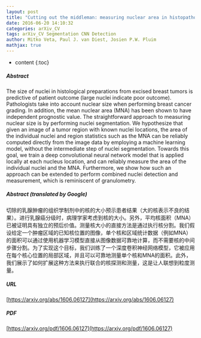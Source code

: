 ```yaml
---
layout: post
title: "Cutting out the middleman: measuring nuclear area in histopathology slides without segmentation"
date: 2016-06-20 14:10:32
categories: arXiv_CV
tags: arXiv_CV Segmentation CNN Detection
author: Mitko Veta, Paul J. van Diest, Josien P.W. Pluim
mathjax: true
---
```


* content
{:toc}

##### Abstract
The size of nuclei in histological preparations from excised breast tumors is predictive of patient outcome (large nuclei indicate poor outcome). Pathologists take into account nuclear size when performing breast cancer grading. In addition, the mean nuclear area (MNA) has been shown to have independent prognostic value. The straightforward approach to measuring nuclear size is by performing nuclei segmentation. We hypothesize that given an image of a tumor region with known nuclei locations, the area of the individual nuclei and region statistics such as the MNA can be reliably computed directly from the image data by employing a machine learning model, without the intermediate step of nuclei segmentation. Towards this goal, we train a deep convolutional neural network model that is applied locally at each nucleus location, and can reliably measure the area of the individual nuclei and the MNA. Furthermore, we show how such an approach can be extended to perform combined nuclei detection and measurement, which is reminiscent of granulometry.

##### Abstract (translated by Google)
切除的乳腺肿瘤的组织学制剂中的核的大小预示患者结果（大的核表示不良的结果）。进行乳腺癌分级时，病理学家考虑到核的大小。另外，平均核面积（MNA）已被证明具有独立的预后价值。测量核大小的直接方法是通过执行核分割。我们假设给定一个肿瘤区域的已知核位置的图像，单个核和区域统计数据（例如MNA）的面积可以通过使用机器学习模型直接从图像数据可靠地计算，而不需要核的中间步骤分割。为了实现这个目标，我们训练了一个深度卷积神经网络模型，它被应用在每个核心位置的局部区域，并且可以可靠地测量单个核和MNA的面积。此外，我们展示了如何扩展这种方法来执行联合的核探测和测量，这是让人联想到粒度测量。

##### URL
[https://arxiv.org/abs/1606.06127](https://arxiv.org/abs/1606.06127)

##### PDF
[https://arxiv.org/pdf/1606.06127](https://arxiv.org/pdf/1606.06127)


